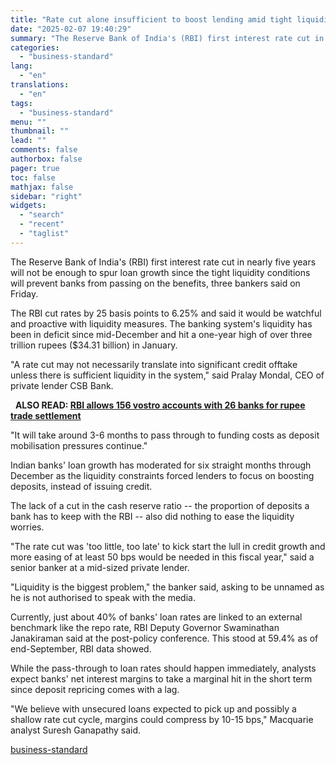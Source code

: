 ```yaml
---
title: "Rate cut alone insufficient to boost lending amid tight liquidity: Bankers"
date: "2025-02-07 19:40:29"
summary: "The Reserve Bank of India's (RBI) first interest rate cut in nearly five years will not be enough to spur loan growth since the tight liquidity conditions will prevent banks from passing on the benefits, three bankers said on Friday. The RBI cut rates by 25 basis points to 6.25%..."
categories:
  - "business-standard"
lang:
  - "en"
translations:
  - "en"
tags:
  - "business-standard"
menu: ""
thumbnail: ""
lead: ""
comments: false
authorbox: false
pager: true
toc: false
mathjax: false
sidebar: "right"
widgets:
  - "search"
  - "recent"
  - "taglist"
---
```


The Reserve Bank of India's (RBI) first interest rate cut in nearly five years will not be enough to spur loan growth since the tight liquidity conditions will prevent banks from passing on the benefits, three bankers said on Friday.

The RBI cut rates by 25 basis points to 6.25% and said it would be watchful and proactive with liquidity measures. The banking system's liquidity has been in deficit since mid-December and hit a one-year high of over three trillion rupees ($34.31 billion) in January.

"A rate cut may not necessarily translate into significant credit offtake unless there is sufficient liquidity in the system," said Pralay Mondal, CEO of private lender CSB Bank.

 
**ALSO READ: [RBI allows 156 vostro accounts with 26 banks for rupee trade settlement](/finance/news/rbi-allows-156-vostro-accounts-with-26-banks-for-rupee-trade-settlement-125020701044_1.html)**

"It will take around 3-6 months to pass through to funding costs as deposit mobilisation pressures continue."

Indian banks' loan growth has moderated for six straight months through December as the liquidity constraints forced lenders to focus on boosting deposits, instead of issuing credit.

The lack of a cut in the cash reserve ratio -- the proportion of deposits a bank has to keep with the RBI -- also did nothing to ease the liquidity worries.

"The rate cut was 'too little, too late' to kick start the lull in credit growth and more easing of at least 50 bps would be needed in this fiscal year," said a senior banker at a mid-sized private lender.

"Liquidity is the biggest problem," the banker said, asking to be unnamed as he is not authorised to speak with the media.

Currently, just about 40% of banks' loan rates are linked to an external benchmark like the repo rate, RBI Deputy Governor Swaminathan Janakiraman said at the post-policy conference. This stood at 59.4% as of end-September, RBI data showed.

While the pass-through to loan rates should happen immediately, analysts expect banks' net interest margins to take a marginal hit in the short term since deposit repricing comes with a lag.

"We believe with unsecured loans expected to pick up and possibly a shallow rate cut cycle, margins could compress by 10-15 bps," Macquarie analyst Suresh Ganapathy said.

[business-standard](https://www.business-standard.com/industry/banking/rate-cut-alone-insufficient-to-boost-lending-amid-tight-liquidity-bankers-125020701119_1.html)
